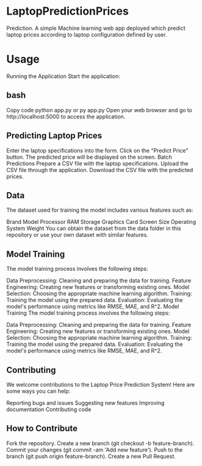 # LaptopPredictionPrices
Prediction.
A simple Machine learning web app deployed which predict laptop prices according to laptop configuration defined by user.
# Usage
Running the Application
Start the application:

## bash
Copy code
python app.py or py app.py
Open your web browser and go to http://localhost:5000 to access the application.

## Predicting Laptop Prices
Enter the laptop specifications into the form.
Click on the "Predict Price" button.
The predicted price will be displayed on the screen.
Batch Predictions
Prepare a CSV file with the laptop specifications.
Upload the CSV file through the application.
Download the CSV file with the predicted prices.
## Data
The dataset used for training the model includes various features such as:

Brand
Model
Processor
RAM
Storage
Graphics Card
Screen Size
Operating System
Weight
You can obtain the dataset from the data folder in this repository or use your own dataset with similar features.
## Model Training
The model training process involves the following steps:

Data Preprocessing: Cleaning and preparing the data for training.
Feature Engineering: Creating new features or transforming existing ones.
Model Selection: Choosing the appropriate machine learning algorithm.
Training: Training the model using the prepared data.
Evaluation: Evaluating the model's performance using metrics like RMSE, MAE, and R^2.
Model Training
The model training process involves the following steps:

Data Preprocessing: Cleaning and preparing the data for training.
Feature Engineering: Creating new features or transforming existing ones.
Model Selection: Choosing the appropriate machine learning algorithm.
Training: Training the model using the prepared data.
Evaluation: Evaluating the model's performance using metrics like RMSE, MAE, and R^2.

## Contributing
We welcome contributions to the Laptop Price Prediction System! Here are some ways you can help:

Reporting bugs and issues
Suggesting new features
Improving documentation
Contributing code

## How to Contribute
Fork the repository.
Create a new branch (git checkout -b feature-branch).
Commit your changes (git commit -am 'Add new feature').
Push to the branch (git push origin feature-branch).
Create a new Pull Request.
